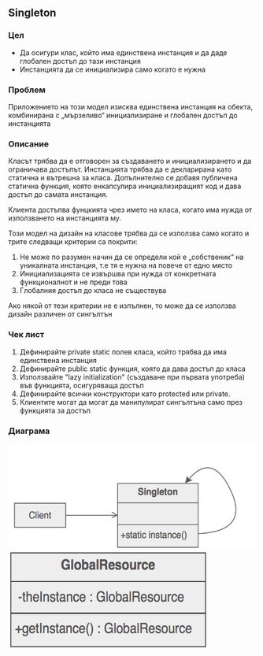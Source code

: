 ## Singleton ##


### Цел ###

- Да осигури клас, който има единствена инстанция и да даде глобален достъп до тази инстанция
- Инстанцията да се инициализира само когато е нужна


### Проблем ###

Приложението на този модел изисква единствена инстанция на обекта, комбинирана с „мързеливо“ инициализиране и глобален достъп до инстанцията

### Описание ###

Класът трябва да е отговорен за създаването и инициализирането и да ограничава достъпът. Инстанцията трябва да е декларирана като статична и вътрешна за класа. Допълнително се добавя публичена статична функция, която енкапсулира инициализиращият код и дава достъп до самата инстанция. 

Клиента достъпва фунцкията чрез името на класа, когато има нужда от използването на инстанцията му.

Този модел на дизайн на класове трябва да се използва само когато и трите следващи критерии са покрити:


1. Не може по разумен начин да се определи кой е „собственик“ на уникалната инстанция, т.е тя е нужна на повече от едно място 
2. Инициализацията се извършва при нужда от конкретната функционалнот и не преди това
3. Глобалния достъп до класа не съществува

Ако някой от тези критерии не е изпълнен, то може да се използва дизайн различен от сингълтън

### Чек лист ###

1. Дефинирайте private static полев класа, който трябва да има единствена инстанция
2. Дефинирайте public static функция, която да дава достъп до класа
3. Използвайте "lazy initialization" (създаване при първата употреба) във функцията, осигуряваща достъп
4. Дефинирайте всички конструктори като protected или private.
5. Клиентите могат да могат да манипулират сингълтъна само през функцията за достъп

### Диаграма ###

![alt tag](diagrams/singleton-1.png)
![alt tag](diagrams/singleton-2.png)

